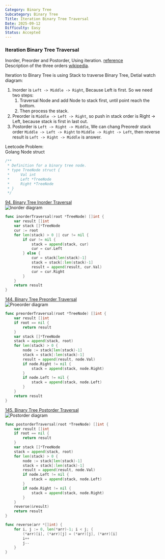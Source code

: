 ```yaml
---
Category: Binary Tree
Subcategory: Binary Tree
Title: Iteration Binary Tree Traversal
Date: 2025-09-12
Difficulty: Easy
Status: Accepted
---
```


### Iteration Binary Tree Traversal

Inorder, Preorder and Postorder, Using iteration. [reference]  
Description of the three orders [wikipedia].  

Iteration to Binary Tree is using Stack to traverse Binary Tree, Detial watch diagram:  

1. Inorder is `Left -> Middle -> Right`, Because Left is first. So we need two steps:
    1. Traversal Node and add Node to stack first, until point reach the bottom.
    2. Then process the stack.
2. Preorder is `Middle -> Left -> Right`, so push in stack order is Right -> Left, because stack is first in last out.
3. Postorder is `Left -> Right -> Middle`, We can chang Preoredr stack order `Middle -> Left -> Right` to `Middle -> Right -> Left`,
then reverse result is `Left -> Right -> Middle` is answer.

Leetcode Problem:  
Golang Node struct
```go
/**
 * Definition for a binary tree node.
 * type TreeNode struct {
 *     Val int
 *     Left *TreeNode
 *     Right *TreeNode
 * }
 */
```

[94. Binary Tree Inorder Traversal]  
![Inorder diagram]
```go
func inorderTraversal(root *TreeNode) []int {
	var result []int
	var stack []*TreeNode
	cur := root
	for len(stack) > 0 || cur != nil {
		if cur != nil {
			stack = append(stack, cur)
			cur = cur.Left
		} else {
			cur = stack[len(stack)-1]
			stack = stack[:len(stack)-1]
			result = append(result, cur.Val)
			cur = cur.Right
		}
	}
	return result
}
```

[144. Binary Tree Preorder Traversal]  
![Proeorder diagram]
```go
func preorderTraversal(root *TreeNode) []int {
	var result []int
	if root == nil {
		return result
	}
	var stack []*TreeNode
	stack = append(stack, root)
	for len(stack) > 0 {
		node := stack[len(stack)-1]
		stack = stack[:len(stack)-1]
		result = append(result, node.Val)
		if node.Right != nil {
			stack = append(stack, node.Right)
		}
		if node.Left != nil {
			stack = append(stack, node.Left)
		}
	}
	return result
}
```

[145. Binary Tree Postorder Traversal]  
![Postorder diagram]  
```go
func postorderTraversal(root *TreeNode) []int {
	var result []int
	if root == nil {
		return result
	}
	var stack []*TreeNode
	stack = append(stack, root)
	for len(stack) > 0 {
		node := stack[len(stack)-1]
		stack = stack[:len(stack)-1]
		result = append(result, node.Val)
		if node.Left != nil {
			stack = append(stack, node.Left)
		}
		if node.Right != nil {
			stack = append(stack, node.Right)
		}
	}
	reverse(&result)
	return result
}

func reverse(arr *[]int) {
	for i, j := 0, len(*arr)-1; i < j; {
		(*arr)[i], (*arr)[j] = (*arr)[j], (*arr)[i]
		i++
		j--
	}
}

```

[94. Binary Tree Inorder Traversal]: https://leetcode.com/problems/binary-tree-inorder-traversal/
[144. Binary Tree Preorder Traversal]: https://leetcode.com/problems/binary-tree-preorder-traversal/description/
[145. Binary Tree Postorder Traversal]: https://leetcode.com/problems/binary-tree-postorder-traversal/
[wikipedia]: https://en.wikipedia.org/wiki/Tree_traversal
[reference]: https://github.com/youngyangyang04/leetcode-master/blob/master/problems/%E4%BA%8C%E5%8F%89%E6%A0%91%E7%9A%84%E8%BF%AD%E4%BB%A3%E9%81%8D%E5%8E%86.md
[Inorder diagram]: https://camo.githubusercontent.com/6ea32e330a3c937346b1f48b3808a3ab0aade0f9b3cbe4a93b5580c08727cdb1/68747470733a2f2f636f64652d7468696e6b696e672e63646e2e626365626f732e636f6d2f676966732f2545342542412538432545352538462538392545362541302539312545342542382541442545352542412538462545392538312538442545352538452538362545462542432538382545382542462541442545342542422541332545362542332539352545462542432538392e676966
[Proeorder diagram]: https://camo.githubusercontent.com/b9924e53ce35c0417f176da66bcac1738f75eeb2ab20f4f243c36be62295004a/68747470733a2f2f636f64652d7468696e6b696e672e63646e2e626365626f732e636f6d2f676966732f2545342542412538432545352538462538392545362541302539312545352538392538442545352542412538462545392538312538442545352538452538362545462542432538382545382542462541442545342542422541332545362542332539352545462542432538392e676966
[Postorder diagram]: https://camo.githubusercontent.com/fb9492d2de573a3b93e13c1dbad73e2d799eb50dc54c10a82ea34d97fac27913/68747470733a2f2f696d672d626c6f672e6373646e696d672e636e2f32303230303830383230303333383932342e706e67